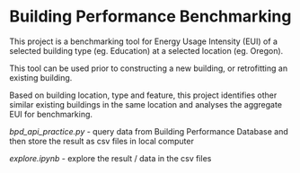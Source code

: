 # Building Performance Benchmarking


This project is a benchmarking tool for Energy Usage Intensity (EUI) of a selected building type (eg. Education) at a selected location 
(eg. Oregon).


This tool can be used prior to constructing a new building, or retrofitting an existing building.


Based on building location, type and feature, this project identifies other similar existing buildings in the same location and analyses the aggregate EUI for benchmarking.


_bpd_api_practice.py_ - query data from Building Performance Database and then store the result as csv files in local computer


_explore.ipynb_ - explore the result / data in the csv files






